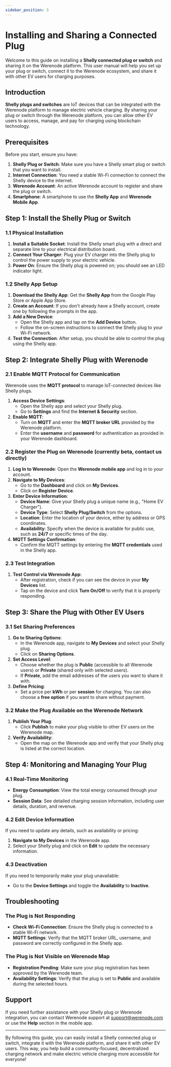 ```yaml
---
sidebar_position: 3
---
```


# Installing and Sharing a Connected Plug

Welcome to this guide on installing a **Shelly connected plug or switch** and sharing it on the Werenode platform. This user manual will help you set up your plug or switch, connect it to the Werenode ecosystem, and share it with other EV users for charging purposes.

## Introduction

**Shelly plugs and switches** are IoT devices that can be integrated with the Werenode platform to manage electric vehicle charging. By sharing your plug or switch through the Werenode platform, you can allow other EV users to access, manage, and pay for charging using blockchain technology.

## Prerequisites

Before you start, ensure you have:

1. **Shelly Plug or Switch**: Make sure you have a Shelly smart plug or switch that you want to install.
2. **Internet Connection**: You need a stable Wi-Fi connection to connect the Shelly device to the internet.
3. **Werenode Account**: An active Werenode account to register and share the plug or switch.
4. **Smartphone**: A smartphone to use the **Shelly App** and **Werenode Mobile App**.

## Step 1: Install the Shelly Plug or Switch

### 1.1 Physical Installation

1. **Install a Suitable Socket**: Install the Shelly smart plug with a direct and separate line to your electrical distribution board.
2. **Connect Your Charger**: Plug your EV charger into the Shelly plug to control the power supply to your electric vehicle.
3. **Power On**: Ensure the Shelly plug is powered on; you should see an LED indicator light.

### 1.2 Shelly App Setup

1. **Download the Shelly App**: Get the **Shelly App** from the Google Play Store or Apple App Store.
2. **Create an Account**: If you don't already have a Shelly account, create one by following the prompts in the app.
3. **Add a New Device**:
   - Open the Shelly app and tap on the **Add Device** button.
   - Follow the on-screen instructions to connect the Shelly plug to your Wi-Fi network.
4. **Test the Connection**: After setup, you should be able to control the plug using the Shelly app.

## Step 2: Integrate Shelly Plug with Werenode

### 2.1 Enable MQTT Protocol for Communication

Werenode uses the **MQTT protocol** to manage IoT-connected devices like Shelly plugs.

1. **Access Device Settings**:
   - Open the Shelly app and select your Shelly plug.
   - Go to **Settings** and find the **Internet & Security** section.
2. **Enable MQTT**:
   - Turn on **MQTT** and enter the **MQTT broker URL** provided by the Werenode platform.
   - Enter the **username** and **password** for authentication as provided in your Werenode dashboard.

### 2.2 Register the Plug on Werenode (currently beta, contact us directly)

1. **Log In to Werenode**: Open the **Werenode mobile app** and log in to your account.
2. **Navigate to My Devices**:
   - Go to the **Dashboard** and click on **My Devices**.
   - Click on **Register Device**.
3. **Enter Device Information**:
   - **Device Name**: Give your Shelly plug a unique name (e.g., "Home EV Charger").
   - **Device Type**: Select **Shelly Plug/Switch** from the options.
   - **Location**: Enter the location of your device, either by address or GPS coordinates.
   - **Availability**: Specify when the device is available for public use, such as **24/7** or specific times of the day.
4. **MQTT Settings Confirmation**:
   - Confirm the MQTT settings by entering the **MQTT credentials** used in the Shelly app.

### 2.3 Test Integration

1. **Test Control via Werenode App**:
   - After registration, check if you can see the device in your **My Devices** list.
   - Tap on the device and click **Turn On/Off** to verify that it is properly responding.

## Step 3: Share the Plug with Other EV Users

### 3.1 Set Sharing Preferences

1. **Go to Sharing Options**:
   - In the Werenode app, navigate to **My Devices** and select your Shelly plug.
   - Click on **Sharing Options**.
2. **Set Access Level**:
   - Choose whether the plug is **Public** (accessible to all Werenode users) or **Private** (shared only with selected users).
   - If **Private**, add the email addresses of the users you want to share it with.
3. **Define Pricing**:
   - Set a price per **kWh** or per **session** for charging. You can also choose a **free option** if you want to share without payment.

### 3.2 Make the Plug Available on the Werenode Network

1. **Publish Your Plug**:
   - Click **Publish** to make your plug visible to other EV users on the Werenode map.
2. **Verify Availability**:
   - Open the map on the Werenode app and verify that your Shelly plug is listed at the correct location.

## Step 4: Monitoring and Managing Your Plug

### 4.1 Real-Time Monitoring

- **Energy Consumption**: View the total energy consumed through your plug.
- **Session Data**: See detailed charging session information, including user details, duration, and revenue.

### 4.2 Edit Device Information

If you need to update any details, such as availability or pricing:

1. **Navigate to My Devices** in the Werenode app.
2. Select your Shelly plug and click on **Edit** to update the necessary information.

### 4.3 Deactivation

If you need to temporarily make your plug unavailable:

- Go to the **Device Settings** and toggle the **Availability** to **Inactive**.

## Troubleshooting

### The Plug is Not Responding

- **Check Wi-Fi Connection**: Ensure the Shelly plug is connected to a stable Wi-Fi network.
- **MQTT Settings**: Verify that the MQTT broker URL, username, and password are correctly configured in the Shelly app.

### The Plug is Not Visible on Werenode Map

- **Registration Pending**: Make sure your plug registration has been approved by the Werenode team.
- **Availability Settings**: Verify that the plug is set to **Public** and available during the selected hours.

## Support

If you need further assistance with your Shelly plug or Werenode integration, you can contact Werenode support at [support@werenode.com](mailto:support@werenode.com) or use the **Help** section in the mobile app.

---

By following this guide, you can easily install a Shelly connected plug or switch, integrate it with the Werenode platform, and share it with other EV users. This way, you help build a community-focused, decentralized charging network and make electric vehicle charging more accessible for everyone!
